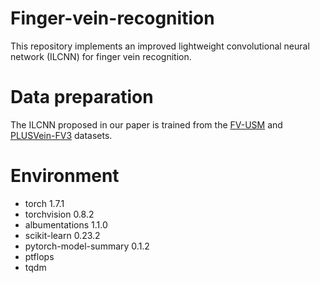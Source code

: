 # Finger-vein-recognition
This repository implements an improved lightweight convolutional neural network (ILCNN) for finger vein recognition. 

# Data preparation
The ILCNN proposed in our paper is trained from the [FV-USM](http://drfendi.com/fv_usm_database/) and [PLUSVein-FV3](https://wavelab.at/sources/PLUSVein-FV3/) datasets.

# Environment
* torch 1.7.1
* torchvision 0.8.2
* albumentations 1.1.0
* scikit-learn 0.23.2
* pytorch-model-summary 0.1.2
* ptflops 
* tqdm 
